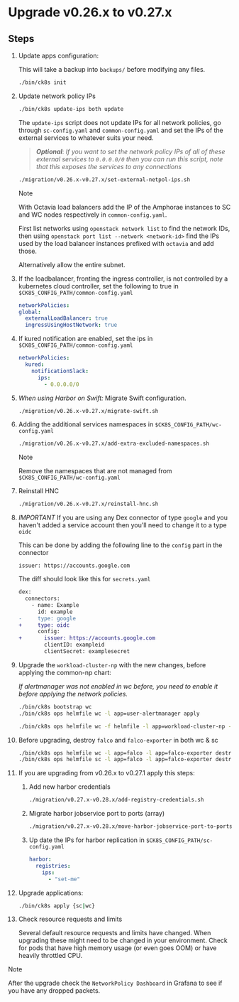 # Upgrade v0.26.x to v0.27.x

## Steps

1. Update apps configuration:

    This will take a backup into `backups/` before modifying any files.

    ```bash
    ./bin/ck8s init
    ```

1. Update network policy IPs

    ```bash
    ./bin/ck8s update-ips both update
    ```

    The `update-ips` script does not update IPs for all network policies, go through `sc-config.yaml` and `common-config.yaml` and set the IPs of the external services to whatever suits your need.

    > **_Optional_**: *If you want to set the network policy IPs of all of these external services to `0.0.0.0/0` then you can run this script, note that this exposes the services to any connections*

    ```bash
    ./migration/v0.26.x-v0.27.x/set-external-netpol-ips.sh
    ```

    > [!NOTE]
    > With Octavia load balancers add the IP of the Amphorae instances to SC and WC nodes respectively in `common-config.yaml`.

    First list networks using `openstack network list` to find the network IDs, then using `openstack port list --network <network-id>` find the IPs used by the load balancer instances prefixed with `octavia` and add those.

    Alternatively allow the entire subnet.

1. If the loadbalancer, fronting the ingress controller, is not controlled by a kubernetes cloud controller, set the following to true in `$CK8S_CONFIG_PATH/common-config.yaml`

    ```yaml
    networkPolicies:
    global:
      externalLoadBalancer: true
      ingressUsingHostNetwork: true
    ```

1. If kured notification are enabled, set the ips in `$CK8S_CONFIG_PATH/common-config.yaml`

    ```yaml
    networkPolicies:
      kured:
        notificationSlack:
          ips:
            - 0.0.0.0/0
    ```

1. _When using Harbor on Swift:_ Migrate Swift configuration.

    ```bash
    ./migration/v0.26.x-v0.27.x/migrate-swift.sh
    ```

1. Adding the additional services namespaces in `$CK8S_CONFIG_PATH/wc-config.yaml`

    ```bash
    ./migration/v0.26.x-v0.27.x/add-extra-excluded-namespaces.sh
    ```

    > [!NOTE]
    > Remove the namespaces that are not managed from `$CK8S_CONFIG_PATH/wc-config.yaml`

1. Reinstall HNC

    ```bash
    ./migration/v0.26.x-v0.27.x/reinstall-hnc.sh
    ```

1. _IMPORTANT_ If you are using any Dex connector of type `google` and you haven't added a service account then you'll need to change it to a type `oidc`

    This can be done by adding the following line to the `config` part in the connector

    ```
    issuer: https://accounts.google.com
    ```

    The diff should look like this for `secrets.yaml`

    ```diff
    dex:
      connectors:
        - name: Example
          id: example
    -     type: google
    +     type: oidc
          config:
    +       issuer: https://accounts.google.com
            clientID: exampleid
            clientSecret: examplesecret
    ```

1. Upgrade the `workload-cluster-np` with the new changes, before applying the common-np chart:

    _If alertmanager was not enabled in wc before, you need to enable it before applying the network policies._

    ```bash
    ./bin/ck8s bootstrap wc
    ./bin/ck8s ops helmfile wc -l app=user-alertmanager apply
    ```

    ```bash
    ./bin/ck8s ops helmfile wc -f helmfile -l app=workload-cluster-np -i apply
    ```

1. Before upgrading, destroy `falco` and `falco-exporter` in both wc & sc

    ```bash
    ./bin/ck8s ops helmfile wc -l app=falco -l app=falco-exporter destroy
    ./bin/ck8s ops helmfile sc -l app=falco -l app=falco-exporter destroy
    ```

1. If you are upgrading from v0.26.x to v0.27.1 apply this steps:

    1. Add new harbor credentials

        ```bash
        ./migration/v0.27.x-v0.28.x/add-registry-credentials.sh
        ```

    1. Migrate harbor jobservice port to ports (array)

        ```bash
        ./migration/v0.27.x-v0.28.x/move-harbor-jobservice-port-to-ports.sh
        ```

    1. Up date the IPs for harbor replication in `$CK8S_CONFIG_PATH/sc-config.yaml`

        ```yaml
        harbor:
          registries:
            ips:
              - "set-me"
        ```

1. Upgrade applications:

    ```bash
    ./bin/ck8s apply {sc|wc}
    ```

1. Check resource requests and limits

    Several default resource requests and limits have changed. When upgrading these might need to be changed in your environment. Check for pods that have high memory usage (or even goes OOM) or have heavily throttled CPU.

> [!NOTE]
> After the upgrade check the `NetworkPolicy Dashboard` in Grafana to see if you have any dropped packets.

